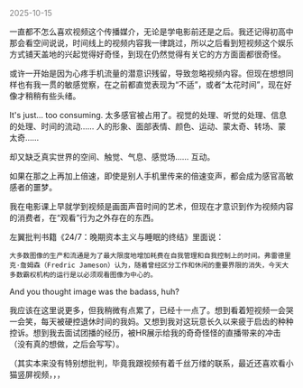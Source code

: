 <span style="color: gray;">2025-10-15</span>

一直都不怎么喜欢视频这个传播媒介，无论是学电影前还是之后。我还记得初高中那会看空间说说，时间线上的视频内容我一律跳过，所以之后看到短视频这个娱乐方式铺天盖地的兴起觉得好奇怪，到现在仍然觉得有关它的方方面面都很奇怪。

或许一开始是因为心疼手机流量的潜意识残留，导致忽略视频内容。但现在想想同样也有我一贯的敏感觉察，在之前都直觉表现为“不适”，或者“太花时间”，现在好像才稍稍有些头绪。

It's just... too consuming. 太多感官被占用了。视觉的处理、听觉的处理、信息的处理、时间的流动…… 人的形象、面部表情、颜色、运动、蒙太奇、转场、蒙太奇……

却又缺乏真实世界的空间、触觉、气息、感觉场…… 互动。

如果在那之上再加上倍速，即使是别人手机里传来的倍速变声，都会成为感官高敏感者的噩梦。

我在电影课上早就学到视频是画面声音时间的艺术，但现在才意识到作为视频内容的消费者，在“观看”行为之外存在的东西。

左翼批判书籍《24/7：晚期资本主义与睡眠的终结》里面说：

	大多数图像的生产和流通是为了最大限度地增加耗费在自我管理和自我控制上的时间。弗雷德里克·詹姆森（Fredric Jameson）认为，随着曾经区分工作和休闲的重要界限的消失，今天大多数霸权机构的运行是以必须观看图像为中心的。

And you thought image was the badass, huh?

我应该在这里说更多，但我稍微有点累了，已经十一点了。想到看着短视频一会哭一会笑，每天被硬控退休时间的我妈。又想到我对这玩意长久以来疲于启齿的种种控诉。想到我去面试团播的经历，被HR展示给我的奇奇怪怪的直播带来的冲击（没有真的想做，之后会写写）。

（其实本来没有特别想批判，毕竟我跟视频有着千丝万缕的联系，最近还喜欢看小猫竖屏视频，，，